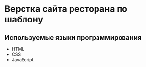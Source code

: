 # Верстка сайта ресторана по шаблону

## Используемые языки программирования

- HTML
- CSS
- JavaScript